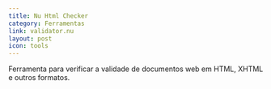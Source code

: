 ```yaml
---
title: Nu Html Checker
category: Ferramentas
link: validator.nu
layout: post
icon: tools
---
```


Ferramenta para verificar a validade de documentos web em HTML, XHTML e outros formatos.